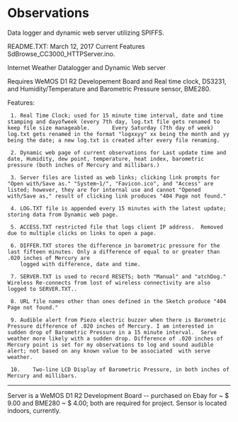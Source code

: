 # Observations
Data logger and dynamic web server utilizing SPIFFS.

README.TXT:  March 12, 2017 Current Features SdBrowse_CC3000_HTTPServer.ino.


Internet Weather Datalogger and Dynamic Web server

Requires WeMOS D1 R2 Developement Board and Real time clock, DS3231, and  Humidity/Temperature and Barometric Pressure sensor, BME280.

Features:

     1.	Real Time Clock; used for 15 minute time interval, date and time stamping and dayofweek (every 7th day, log.txt file gets renamed to keep file size manageable.       Every Saturday (7th day of week)    log.txt gets renamed in the format "logxxyy" xx being the month and yy being the date; a new log.txt is created after every file renaming.

     2.	Dynamic web page of current observations for Last update time and date, Humidity, dew point, temperature, heat index, barometric pressure (both inches of Mercury and millibars.)

     3.	Server files are listed as web links; clicking link prompts for "Open with/Save as." "System~1/", "Favicon.ico", and "Access" are listed; however, they are for internal use and cannot "Opened with/Save as," result of clicking link produces "404 Page not found."

     4.	LOG.TXT file is appended every 15 minutes with the latest update; storing data from Dynamic web page.

     5.	ACCESS.TXT restricted file that logs client IP address.  Removed due to multiple clicks on links to open a page.

     6.	DIFFER.TXT stores the difference in barometric pressure for the last fifteen minutes. Only a difference of equal to or greater than .020 inches of Mercury are 
        logged with difference, date and time.

     7.	SERVER.TXT is used to record RESETS; both "Manual" and "atchDog." Wireless Re-connects from lost of wireless connectivity are also logged to SERVER.TXT..

     8.	URL file names other than ones defined in the Sketch produce "404 Page not found."

     9.	Audible alert from Piezo electric buzzer when there is Barometric Pressure difference of .020 inches of Mercury. I am interested in sudden drop of Barometric Pressure in a 15 minute interval.  Serve weather more likely with a sudden drop. Difference of .020 inches of Mercury point is set for my observations to log and sound audible alert; not based on any known value to be associated 	with serve weather.

     10.	Two-line LCD Display of Barometric Pressure, in both inches of Mercury and millibars.

    

----------------------------------------------------
Server is a WeMOS D1 R2 Development Board  -- purchased on Ebay for ~ $ 9.00 and BME280 ~ $ 4.00; both are required for project.
Sensor is located indoors, currently.
